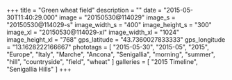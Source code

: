 +++
title = "Green wheat field"
description = ""
date = "2015-05-30T11:40:29.000"
image = "20150530@114029"
image_s = "20150530@114029-s"
image_width_s = "400"
image_height_s = "300"
image_xl = "20150530@114029-xl"
image_width_xl = "1024"
image_height_xl = "768"
gps_latitude = "43.7360027833333"
gps_longitude = "13.1628222166667"
phototags = [ "2015-05-30", "2015-05", "2015", "Europe", "Italy", "Marche", "Ancona", "Senigallia", "morning", "summer", "hill", "countryside", "field", "wheat" ]
galleries = [ "2015 Timeline", "Senigallia Hills" ]
+++
